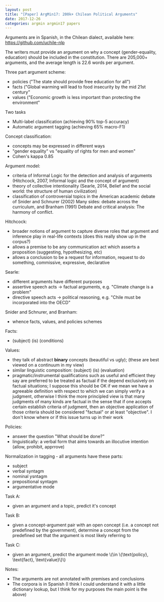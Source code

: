 ```yaml
---
layout: post
title: "[Paper] ArgMin17: 200k+ Chilean Political Arguments"
date: 2017-12-26
categories: argmin argmin17 papers
---
```


<script type="text/javascript" src="http://cdn.mathjax.org/mathjax/latest/MathJax.js?config=TeX-AMS-MML_HTMLorMML"></script>

Arguments are in Spanish, in the Chilean dialect, available here:
https://github.com/uchile-nlp

The writers must provide an argument on why a concept (gender-equality, education) should be included in the constitution. There are 205,000+ arguments, and the average length is 22.6 words per argument.

Three part argument scheme:
- policies ("The state should provide free education for all")
- facts ("Global warming will lead to food insecurity by the mid 21st century"
- values ("Economic growth is less important than protecting the environment"

Two tasks
- Multi-label classification (achieving 90% top-5 accuracy)
- Automatic argument tagging (achieving 65% macro-F1)

Concept classification:
- concepts may be expressed in different ways
- "gender equality" vs "equality of rights for men and women"
- Cohen's kappa 0.85

Argument model:
- criteria of Informal Logic for the detection and analysis of arguments (Hitchcock, 2007, Informal logic and the concept of argument)
- theory of collective intentionality (Searle, 2014, Belief and the social world: the structure of human civilization)
- classification of controversial topics in the American academic debate of Snider and Schnurer (2002) Many sides: debate across the curriculum, and Branham (1991) Debate and critical analysis: The harmony of conflict.

Hitchcock:
- broader notions of argument to capture diverse roles that argument and inference play in real-life contexts (does this really show up in the corpus?)
- allows a premise to be any communication act which asserts a proposition (suggesting, hypothesizing, etc)
- allows a conclusion to be a request for information, request to do something, commissive, expressive, declarative

Searle:
- different arguments have different purposes
- assertive speech acts -> factual arguments, e.g. "Climate change is a problem"
- directive speech acts -> political reasoning, e.g. "Chile must be incorporated into the OECD"

Snider and Schnurer, and Branham:
- whence facts, values, and policies schemes

Facts:
- (subject) (is) (conditions)

Values:
- they talk of abstract <strong>binary</strong> concepts (beautiful vs ugly); (these are best viewed on a continuum in my view)
- similar linguistic composition: (subject) (is) (evaluation)
- pragmatic/instrumental qualifications such as useful and efficient they say
  are preferred to be treated as factual if the depend exclusively on factual
  situations; I suppose this should be OK if we mean we have a agreeable definition
  with respect to which we can simply verify a judgment, otherwise I think the more
  principled view is that many judgments of many kinds are factual in the sense
  that if one accepts certain establish criteria of judgment, then an objective
  application of those criteria should be considered "factual" or at least
  "objective". I don't know where or if this issue turns up in their work

Policies:
- answer the question "What should be done?"
- linguistically: a verbal form that aims towards an illocutive intention (allow, prohibit, apprrove)

Normalization in tagging - all arguments have these parts:
- subject
- verbal syntagm
- nominal ysntagm
- prepositional syntagm
- argumentative mode

Task A:
- given an argument and a topic, predict it's concept

Task B:
- given a concept-argument pair with an open concept (i.e. a concept not predefined
  by the government), determine a concept from the predefined set that the argument
  is most likely referring to

Task C:
- given an argument, predict the argument mode \\(\in \\{\text{policy},
  \text{fact}, \text{value}\\}\\)

Notes:
- The arguments are not annotated with premises and conclusions
- The corpora is in Spanish (I think I could understand it with a little dictionary
  lookup, but I think for my purposes the main point is the above)
